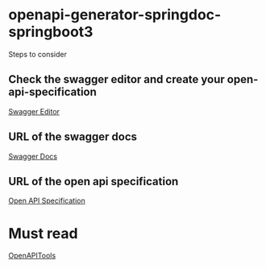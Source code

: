 # openapi-generator-springdoc-springboot3

Steps to consider

## Check the swagger editor and create your open-api-specification
[Swagger Editor](https://editor.swagger.io/)

## URL of the swagger docs
[Swagger Docs](http://localhost:8080/swagger-ui/index.html)

## URL of the open api specification
[Open API Specification](http://localhost:8080/customer-api-docs/v1/)

# Must read
[OpenAPITools](https://github.com/OpenAPITools/openapi-generator/tree/master/samples/openapi3/server/petstore/springboot-3)

